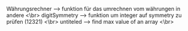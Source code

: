 Währungsrechner -->  funktion für das umrechnen vom währungen in andere <\br>
digitSymmetry --> funktion um integer auf symmetry zu prüfen (12321) <\br>
untiteled --> find max value of an array <\br>
